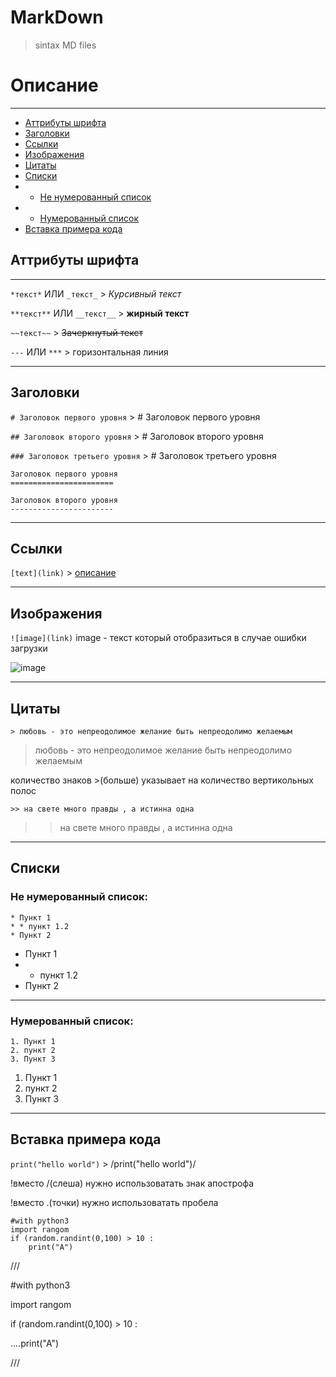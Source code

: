 # MarkDown
>sintax MD files


# Описание

----------------
* [Аттрибуты шрифта](https://github.com/T0kua/MarkDown#%D0%B0%D1%82%D1%82%D1%80%D0%B8%D0%B1%D1%83%D1%82%D1%8B-%D1%88%D1%80%D0%B8%D1%84%D1%82%D0%B0)
* [Заголовки](https://github.com/T0kua/MarkDown#%D0%B7%D0%B0%D0%B3%D0%BE%D0%BB%D0%BE%D0%B2%D0%BA%D0%B8)
* [Ссылки](https://github.com/T0kua/MarkDown#%D1%81%D1%81%D1%8B%D0%BB%D0%BA%D0%B8)
* [Изображения](https://github.com/T0kua/MarkDown#%D0%B8%D0%B7%D0%BE%D0%B1%D1%80%D0%B0%D0%B6%D0%B5%D0%BD%D0%B8%D1%8F)
* [Цитаты](https://github.com/T0kua/MarkDown#%D1%86%D0%B8%D1%82%D0%B0%D1%82%D1%8B)
* [Списки](https://github.com/T0kua/MarkDown#%D1%81%D0%BF%D0%B8%D1%81%D0%BA%D0%B8)
*  * [Не нумерованный список](https://github.com/T0kua/MarkDown#%D0%BD%D0%B5-%D0%BD%D1%83%D0%BC%D0%B5%D1%80%D0%BE%D0%B2%D0%B0%D0%BD%D0%BD%D1%8B%D0%B9-%D1%81%D0%BF%D0%B8%D1%81%D0%BE%D0%BA)
*  * [Нумерованный список](https://github.com/T0kua/MarkDown#%D0%BD%D1%83%D0%BC%D0%B5%D1%80%D0%BE%D0%B2%D0%B0%D0%BD%D0%BD%D1%8B%D0%B9-%D1%81%D0%BF%D0%B8%D1%81%D0%BE%D0%BA)
* [Вставка примера кода](https://github.com/T0kua/MarkDown#%D0%B2%D1%81%D1%82%D0%B0%D0%B2%D0%BA%D0%B0-%D0%BF%D1%80%D0%B8%D0%BC%D0%B5%D1%80%D0%B0-%D0%BA%D0%BE%D0%B4%D0%B0)
## Аттрибуты шрифта

------------------
`*текст*` ИЛИ `_текст_` > *Курсивный текст*

`**текст**` ИЛИ `__текст__` > **жирный текст**

`~~текст~~` > ~~Зачеркнутый текст~~

`---` ИЛИ `***` > горизонтальная линия

-----------

## Заголовки

`# Заголовок первого уровня` >  # Заголовок первого уровня

`## Заголовок второго уровня` > # Заголовок второго уровня

`### Заголовок третьего уровня` > # Заголовок третьего уровня

```
Заголовок первого уровня
=======================

Заголовок второго уровня
-----------------------
```
---------------------
## Ссылки

`[text](link)` > [описание](https://github.com/T0kua/MarkDown/edit/main/README.md#%D0%BE%D0%BF%D0%B8%D1%81%D0%B0%D0%BD%D0%B8%D0%B5)

-------------------------

## Изображения
`![image](link)` 
image - текст который отобразиться в случае ошибки загрузки

![image](https://encrypted-tbn0.gstatic.com/images?q=tbn:ANd9GcSENbYO5Exs8Owe4qBMW8mi9SKQFYwPf3tS0n69jQyxgA&s)

-----------------------
## Цитаты

`> любовь - это непреодолимое желание быть непреодолимо желаемым` 
> любовь - это непреодолимое желание быть непреодолимо желаемым

количество знаков >(больше) указывает на количество вертикольных полос

`>> на свете много правды , а истинна одна`
>> на свете много правды , а истинна одна

---------------------
## Списки

### Не нумерованный список:

~~~
* Пункт 1
* * пункт 1.2
* Пункт 2
~~~
* Пункт 1
* * пункт 1.2
* Пункт 2
-------------------------
### Нумерованный список:

~~~
1. Пункт 1
2. пункт 2
3. Пункт 3
~~~
1. Пункт 1
2. пункт 2
3. Пункт 3

-----------------------
## Вставка примера кода

`print("hello world")`  > /print("hello world")/

!вместо /(слеша) нужно использоватать знак апострофа

!вместо .(точки) нужно использоватать пробела
```
#with python3
import rangom
if (random.randint(0,100) > 10 :
    print("A")
```

///

#with python3

import rangom

if (random.randint(0,100) > 10 :

....print("A")
    
///
